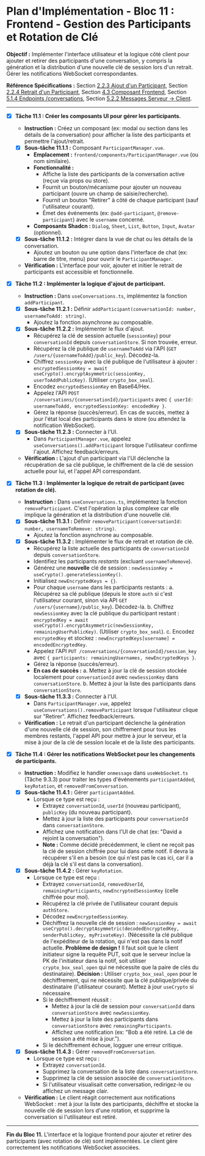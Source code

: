 # Plan d'Implémentation - Bloc 11 : Frontend - Gestion des Participants et Rotation de Clé

**Objectif :** Implémenter l'interface utilisateur et la logique côté client pour ajouter et retirer des participants d'une conversation, y compris la génération et la distribution d'une nouvelle clé de session lors d'un retrait. Gérer les notifications WebSocket correspondantes.

**Référence Spécifications :** Section [2.2.3 Ajout d'un Participant](specifications_techniques.md#223-ajout-dun-participant), Section [2.2.4 Retrait d'un Participant](specifications_techniques.md#224-retrait-dun-participant), Section [4.3 Composant Frontend](specifications_techniques.md#43-composant-frontend), Section [5.1.4 Endpoints /conversations](specifications_techniques.md#514-endpoints-conversations), Section [5.2.2 Messages Serveur -> Client](specifications_techniques.md#522-messages-serveur---client).

---

- [x] **Tâche 11.1 : Créer les composants UI pour gérer les participants.**
    - **Instruction :** Créez un composant (ex: modal ou section dans les détails de la conversation) pour afficher la liste des participants et permettre l'ajout/retrait.
    - [x] **Sous-tâche 11.1.1 :** Composant `ParticipantManager.vue`.
        - **Emplacement :** `frontend/components/ParticipantManager.vue` (ou nom similaire).
        - **Fonctionnalité :**
            - Affiche la liste des participants de la conversation active (reçue via props ou store).
            - Fournit un bouton/mécanisme pour ajouter un nouveau participant (ouvre un champ de saisie/recherche).
            - Fournit un bouton "Retirer" à côté de chaque participant (sauf l'utilisateur courant).
            - Émet des événements (ex: `@add-participant`, `@remove-participant`) avec le `username` concerné.
        - **Composants Shadcn :** `Dialog`, `Sheet`, `List`, `Button`, `Input`, `Avatar` (optionnel).
    - [x] **Sous-tâche 11.1.2 :** Intégrer dans la vue de chat ou les détails de la conversation.
        - Ajoutez un bouton ou une option dans l'interface de chat (ex: barre de titre, menu) pour ouvrir le `ParticipantManager`.
    - **Vérification :** L'interface pour voir, ajouter et initier le retrait de participants est accessible et fonctionnelle.

- [x] **Tâche 11.2 : Implémenter la logique d'ajout de participant.**
    - **Instruction :** Dans `useConversations.ts`, implémentez la fonction `addParticipant`.
    - [x] **Sous-tâche 11.2.1 :** Définir `addParticipant(conversationId: number, usernameToAdd: string)`.
        - Ajoutez la fonction asynchrone au composable.
    - [x] **Sous-tâche 11.2.2 :** Implémenter le flux d'ajout.
        - Récupérez la clé de session actuelle (`sessionKey`) pour `conversationId` depuis `conversationStore`. Si non trouvée, erreur.
        - Récupérez la clé publique de `usernameToAdd` via l'API (`GET /users/{usernameToAdd}/public_key`). Décodez-la.
        - Chiffrez `sessionKey` avec la clé publique de l'utilisateur à ajouter : `encryptedSessionKey = await useCrypto().encryptAsymmetric(sessionKey, userToAddPublicKey)`. (Utiliser `crypto_box_seal`).
        - Encodez `encryptedSessionKey` en Base64/Hex.
        - Appelez l'API `POST /conversations/{conversationId}/participants` avec `{ userId: usernameToAdd, encryptedSessionKey: encodedKey }`.
        - Gérez la réponse (succès/erreur). En cas de succès, mettez à jour l'état local des participants dans le store (ou attendez la notification WebSocket).
    - [x] **Sous-tâche 11.2.3 :** Connecter à l'UI.
        - Dans `ParticipantManager.vue`, appelez `useConversations().addParticipant` lorsque l'utilisateur confirme l'ajout. Affichez feedback/erreurs.
    - **Vérification :** L'ajout d'un participant via l'UI déclenche la récupération de sa clé publique, le chiffrement de la clé de session actuelle pour lui, et l'appel API correspondant.

- [x] **Tâche 11.3 : Implémenter la logique de retrait de participant (avec rotation de clé).**
    - **Instruction :** Dans `useConversations.ts`, implémentez la fonction `removeParticipant`. C'est l'opération la plus complexe car elle implique la génération et la distribution d'une nouvelle clé.
    - [x] **Sous-tâche 11.3.1 :** Définir `removeParticipant(conversationId: number, usernameToRemove: string)`.
        - Ajoutez la fonction asynchrone au composable.
    - [x] **Sous-tâche 11.3.2 :** Implémenter le flux de retrait et rotation de clé.
        - Récupérez la liste actuelle des participants de `conversationId` depuis `conversationStore`.
        - Identifiez les participants *restants* (excluant `usernameToRemove`).
        - Générez une **nouvelle** clé de session : `newSessionKey = useCrypto().generateSessionKey()`.
        - Initialisez `newEncryptedKeys = {}`.
        - Pour chaque `username` dans les participants restants :
            a. Récupérez sa clé publique (depuis le store `auth` si c'est l'utilisateur courant, sinon via API `GET /users/{username}/public_key`). Décodez-la.
            b. Chiffrez `newSessionKey` avec la clé publique du participant restant : `encryptedKey = await useCrypto().encryptAsymmetric(newSessionKey, remainingUserPublicKey)`. (Utiliser `crypto_box_seal`).
            c. Encodez `encryptedKey` et stockez : `newEncryptedKeys[username] = encodedEncryptedKey`.
        - Appelez l'API `PUT /conversations/{conversationId}/session_key` avec `{ participants: remainingUsernames, newEncryptedKeys }`.
        - Gérez la réponse (succès/erreur).
        - **En cas de succès :**
            a. Mettez à jour la clé de session stockée localement pour `conversationId` avec `newSessionKey` dans `conversationStore`.
            b. Mettez à jour la liste des participants dans `conversationStore`.
    - [x] **Sous-tâche 11.3.3 :** Connecter à l'UI.
        - Dans `ParticipantManager.vue`, appelez `useConversations().removeParticipant` lorsque l'utilisateur clique sur "Retirer". Affichez feedback/erreurs.
    - **Vérification :** Le retrait d'un participant déclenche la génération d'une nouvelle clé de session, son chiffrement pour tous les membres restants, l'appel API pour mettre à jour le serveur, et la mise à jour de la clé de session locale et de la liste des participants.

- [x] **Tâche 11.4 : Gérer les notifications WebSocket pour les changements de participants.**
    - **Instruction :** Modifiez le handler `onmessage` dans `useWebSocket.ts` (Tâche 9.3.3) pour traiter les types d'événements `participantAdded`, `keyRotation`, et `removedFromConversation`.
    - [x] **Sous-tâche 11.4.1 :** Gérer `participantAdded`.
        - Lorsque ce type est reçu :
            - Extrayez `conversationId`, `userId` (nouveau participant), `publicKey` (du nouveau participant).
            - Mettez à jour la liste des participants pour `conversationId` dans `conversationStore`.
            - Affichez une notification dans l'UI de chat (ex: "David a rejoint la conversation").
            - **Note :** Comme décidé précédemment, le client ne reçoit pas la clé de session chiffrée pour lui dans cette notif. Il devra la récupérer s'il en a besoin (ce qui n'est pas le cas ici, car il a déjà la clé s'il est dans la conversation).
    - [x] **Sous-tâche 11.4.2 :** Gérer `keyRotation`.
        - Lorsque ce type est reçu :
            - Extrayez `conversationId`, `removedUserId`, `remainingParticipants`, `newEncryptedSessionKey` (celle chiffrée pour *moi*).
            - Récupérez la clé privée de l'utilisateur courant depuis `authStore`.
            - Décodez `newEncryptedSessionKey`.
            - Déchiffrez la nouvelle clé de session : `newSessionKey = await useCrypto().decryptAsymmetric(decodedEncryptedKey, senderPublicKey, myPrivateKey)`. (Nécessite la clé publique de l'expéditeur de la rotation, qui n'est pas dans la notif actuelle. **Problème de design !** Il faut soit que le client initiateur signe la requête PUT, soit que le serveur inclue la PK de l'initiateur dans la notif, soit utiliser `crypto_box_seal_open` qui ne nécessite que la paire de clés du destinataire). **Décision :** Utiliser `crypto_box_seal_open` pour le déchiffrement, qui ne nécessite que la clé publique/privée du destinataire (l'utilisateur courant). Mettez à jour `useCrypto` si nécessaire.
            - Si le déchiffrement réussit :
                - Mettez à jour la clé de session pour `conversationId` dans `conversationStore` avec `newSessionKey`.
                - Mettez à jour la liste des participants dans `conversationStore` avec `remainingParticipants`.
                - Affichez une notification (ex: "Bob a été retiré. La clé de session a été mise à jour.").
            - Si le déchiffrement échoue, logguer une erreur critique.
    - [x] **Sous-tâche 11.4.3 :** Gérer `removedFromConversation`.
        - Lorsque ce type est reçu :
            - Extrayez `conversationId`.
            - Supprimez la conversation de la liste dans `conversationStore`.
            - Supprimez la clé de session associée de `conversationStore`.
            - Si l'utilisateur visualisait cette conversation, redirigez-le ou affichez un message clair.
    - **Vérification :** Le client réagit correctement aux notifications WebSocket : met à jour la liste des participants, déchiffre et stocke la nouvelle clé de session lors d'une rotation, et supprime la conversation si l'utilisateur est retiré.

---
**Fin du Bloc 11.** L'interface et la logique frontend pour ajouter et retirer des participants (avec rotation de clé) sont implémentées. Le client gère correctement les notifications WebSocket associées.